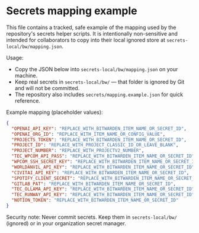 # Secrets mapping example

This file contains a tracked, safe example of the mapping used by the repository's secrets helper scripts.
It is intentionally non-sensitive and intended for collaborators to copy into their local ignored store at `secrets-local/bw/mapping.json`.

Usage:

- Copy the JSON below into `secrets-local/bw/mapping.json` on your machine.
- Keep real secrets in `secrets-local/bw/` — that folder is ignored by Git and will not be committed.
- The repository also includes `secrets/mapping.example.json` for quick reference.

Example mapping (placeholder values):

```json
{
  "OPENAI_API_KEY": "REPLACE_WITH_BITWARDEN_ITEM_NAME_OR_SECRET_ID",
  "OPENAI_ORG_ID": "REPLACE_WITH_ITEM_NAME_OR_CONFIG_VALUE",
  "PROJECTS_TOKEN": "REPLACE_WITH_BITWARDEN_ITEM_NAME_OR_SECRET_ID",
  "PROJECT_ID": "REPLACE_WITH_PROJECT_CLASSIC_ID_OR_LEAVE_BLANK",
  "PROJECT_NUMBER": "REPLACE_WITH_PROJECTV2_NUMBER",
  "TEC_WPCOM_API_PASS": "REPLACE_WITH_BITWARDEN_ITEM_NAME_OR_SECRET_ID",
  "WPCOM_SSH_SECRET_KEY": "REPLACE_WITH_BITWARDEN_ITEM_NAME_OR_SECRET_ID",
  "WORLDANVIL_API_KEY": "REPLACE_WITH_BITWARDEN_ITEM_NAME_OR_SECRET_ID",
  "CIVITAI_API_KEY": "REPLACE_WITH_BITWARDEN_ITEM_NAME_OR_SECRET_ID",
  "SPOTIFY_CLIENT_SECRET": "REPLACE_WITH_BITWARDEN_ITEM_NAME_OR_SECRET_ID",
  "GITLAB_PAT": "REPLACE_WITH_BITWARDEN_ITEM_NAME_OR_SECRET_ID",
  "TEC_OLLAMA_API_KEY": "REPLACE_WITH_BITWARDEN_ITEM_NAME_OR_SECRET_ID",
  "TEC_RUNWAY_API_KEY": "REPLACE_WITH_BITWARDEN_ITEM_NAME_OR_SECRET_ID",
  "NOTION_TOKEN": "REPLACE_WITH_BITWARDEN_ITEM_NAME_OR_SECRET_ID"
}
```

Security note: Never commit secrets. Keep them in `secrets-local/bw/` (ignored) or in your organization secret manager.
